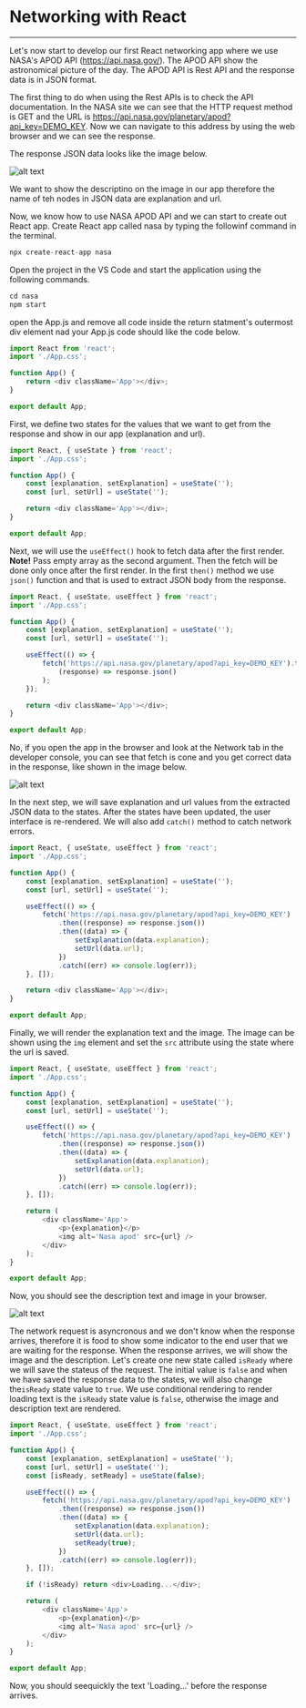 # Networking with React
---

Let's now start to develop our first React networking app where we use NASA's APOD API (https://api.nasa.gov/). The APOD API show the astronomical picture of the day. The APOD API is Rest API and the response data is in JSON format. <br/>

The first thing to do when using the Rest APIs is to check the API documentation. In the NASA site we can see that the HTTP request method is GET and the URL is https://api.nasa.gov/planetary/apod?api_key=DEMO_KEY. Now we can navigate to this address by using the web browser and we can see the response.<br/>

The response JSON data looks like the image below.

![alt text](https://vw4.viope.com/content/f291e5c33c58690b4f4d7e169eb527e8c0039166/NasaAPIresponse.PNG)

We want to show the descriptino on the image in our app therefore the name of teh nodes in JSON data are explanation and url. <br/>

Now, we know how to use NASA APOD API and we can start to create out React app. Create React app called nasa by typing the followinf command in the terminal.

```javascript
npx create-react-app nasa
```

Open the project in the VS Code and start the application using the following commands.

```javascript
cd nasa
npm start
```

open the App.js and remove all code inside the return statment's outermost div element nad your App.js code should like the code below.

```javascript
import React from 'react';
import './App.css';

function App() {
	return <div className='App'></div>;
}

export default App;
```

First, we define two states for the values that we want to get from the response and show in our app (explanation and url).

```javascript
import React, { useState } from 'react';
import './App.css';

function App() {
	const [explanation, setExplanation] = useState('');
	const [url, setUrl] = useState('');

	return <div className='App'></div>;
}

export default App;
```

Next, we will use the `useEffect()` hook to fetch data after the first render. **Note!** Pass empty array as the second argument. Then the fetch will be done only once after the first render. In the first `then()` method we use `json()` function and that is used to extract JSON body from the response.

```javascript
import React, { useState, useEffect } from 'react';
import './App.css';

function App() {
	const [explanation, setExplanation] = useState('');
	const [url, setUrl] = useState('');

	useEffect(() => {
		fetch('https://api.nasa.gov/planetary/apod?api_key=DEMO_KEY').then(
			(response) => response.json()
		);
	});

	return <div className='App'></div>;
}

export default App;
```

No, if you open the app in the browser and look at the Network tab in the developer console, you can see that fetch is cone and you get correct data in the response, like shown in the image below. <br/>

![alt text](https://vw4.viope.com/content/f291e5c33c58690b4f4d7e169eb527e8c0039166/NasaNetworkTab.PNG)

In the next step, we will save explanation and url values from the extracted JSON data to the states. After the states have been updated, the user interface is re-rendered. We will also add `catch()` method to catch network errors.

```javascript
import React, { useState, useEffect } from 'react';
import './App.css';

function App() {
	const [explanation, setExplanation] = useState('');
	const [url, setUrl] = useState('');

	useEffect(() => {
		fetch('https://api.nasa.gov/planetary/apod?api_key=DEMO_KEY')
			.then((response) => response.json())
			.then((data) => {
				setExplanation(data.explanation);
				setUrl(data.url);
			})
			.catch((err) => console.log(err));
	}, []);

	return <div className='App'></div>;
}

export default App;
```

Finally, we will render the explanation text and the image. The image can be shown using the `img` element and set the `src` attribute using the state where the url is saved.

```javascript
import React, { useState, useEffect } from 'react';
import './App.css';

function App() {
	const [explanation, setExplanation] = useState('');
	const [url, setUrl] = useState('');

	useEffect(() => {
		fetch('https://api.nasa.gov/planetary/apod?api_key=DEMO_KEY')
			.then((response) => response.json())
			.then((data) => {
				setExplanation(data.explanation);
				setUrl(data.url);
			})
			.catch((err) => console.log(err));
	}, []);

	return (
		<div className='App'>
			<p>{explanation}</p>
			<img alt='Nasa apod' src={url} />
		</div>
	);
}

export default App;
```

Now, you should see the description text and image in your browser.<br/>

![alt text](https://vw4.viope.com/content/f291e5c33c58690b4f4d7e169eb527e8c0039166/NasaImage.PNG)

The network request is asyncronous and we don't know when the response arrives, therefore it is food to show some indicator to the end user that we are waiting for the response. When the response arrives, we will show the image and the description. Let's create one new state called `isReady` where we will save the stateus of the request. The initial value is `false` and when we have saved the response data to the states, we will also change the`isReady` state value to `true`. We use conditional rendering to render loading text is the `isReady` state value is `false`, otherwise the image and description text are rendered.

```javascript
import React, { useState, useEffect } from 'react';
import './App.css';

function App() {
	const [explanation, setExplanation] = useState('');
	const [url, setUrl] = useState('');
	const [isReady, setReady] = useState(false);

	useEffect(() => {
		fetch('https://api.nasa.gov/planetary/apod?api_key=DEMO_KEY')
			.then((response) => response.json())
			.then((data) => {
				setExplanation(data.explanation);
				setUrl(data.url);
				setReady(true);
			})
			.catch((err) => console.log(err));
	}, []);

	if (!isReady) return <div>Loading...</div>;

	return (
		<div className='App'>
			<p>{explanation}</p>
			<img alt='Nasa apod' src={url} />
		</div>
	);
}

export default App;
```

Now, you should seequickly the text 'Loading...' before the response arrives.
